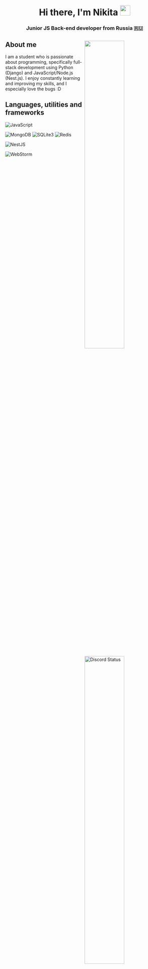 <h1 align="center">Hi there, I'm Nikita <img src="https://github.com/blackcater/blackcater/raw/main/images/Hi.gif" height="32"/></h1>
<h3 align="center">Junior JS Back-end developer from Russia 🇷🇺</h3>

<a href="https://wakatime.com/@Amadeus" target="_blank">
  <img width="50%" align="right" src="https://github-readme-stats.vercel.app/api/wakatime?username=Amadeus">
<a/>
<a href="https://discord.com/users/747815436816744540" target="_blank">
  <img width="50%" align="right" alt="Discord Status" src="https://lanyard.cnrad.dev/api/747815436816744540?theme=light&borderRadius=5px">
<a />
  <h2>About me</h2>
  
  I am a student who is passionate about programming, specifically full-stack development using Python (Django) and JavaScript/Node.js (Nest.js). I enjoy constantly learning and improving my skills, and I especially love the bugs :D
  <h2>Languages, utilities and frameworks</h2>
  
![JavaScript](https://img.shields.io/badge/javascript-%23323330.svg?style=for-the-badge&logo=javascript&logoColor=%23F7DF1E)
  
<img alt="MongoDB" src="https://img.shields.io/badge/MongoDB-%234ea94b.svg?style=for-the-badge&logo=mongodb&logoColor=white" /> <img alt="SQLite3" src="https://img.shields.io/badge/sqlite-%2307405e.svg?style=for-the-badge&logo=sqlite&logoColor=white" /> <img alt="Redis" src="https://img.shields.io/badge/redis-%23DD0031.svg?style=for-the-badge&logo=redis&logoColor=white" /> 
 
![NestJS](https://img.shields.io/badge/nestjs-%23E0234E.svg?style=for-the-badge&logo=nestjs&logoColor=white)
  
![WebStorm](https://img.shields.io/badge/webstorm-143?style=for-the-badge&logo=webstorm&logoColor=white&color=black)
